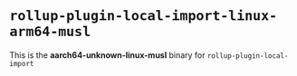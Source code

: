 # `rollup-plugin-local-import-linux-arm64-musl`

This is the **aarch64-unknown-linux-musl** binary for `rollup-plugin-local-import`
